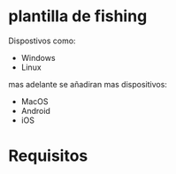 # plantilla de fishing
Dispostivos como:
- Windows
- Linux

mas adelante se añadiran mas dispositivos:
- MacOS
- Android
- iOS
# Requisitos
